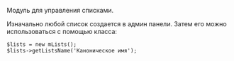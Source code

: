 Модуль для управления списками.

Изначально любой список создается в админ панели. Затем его можно использоваться с помощью класса:

    $lists = new mLists();
    $lists->getListsName('Каноническое имя');